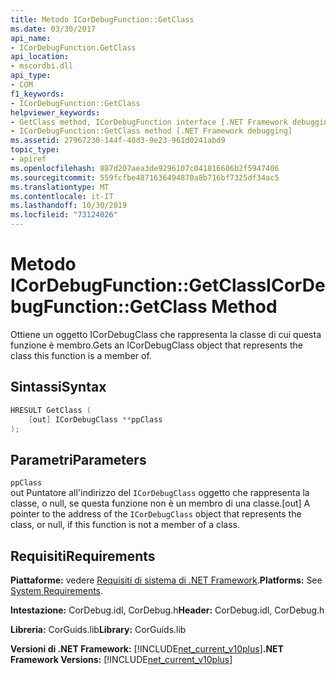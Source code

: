 ```yaml
---
title: Metodo ICorDebugFunction::GetClass
ms.date: 03/30/2017
api_name:
- ICorDebugFunction.GetClass
api_location:
- mscordbi.dll
api_type:
- COM
f1_keywords:
- ICorDebugFunction::GetClass
helpviewer_keywords:
- GetClass method, ICorDebugFunction interface [.NET Framework debugging]
- ICorDebugFunction::GetClass method [.NET Framework debugging]
ms.assetid: 27967230-144f-40d3-9e23-961d0241abd9
topic_type:
- apiref
ms.openlocfilehash: 887d207aea3de9296107c041816606b2f5947406
ms.sourcegitcommit: 559fcfbe4871636494870a8b716bf7325df34ac5
ms.translationtype: MT
ms.contentlocale: it-IT
ms.lasthandoff: 10/30/2019
ms.locfileid: "73124026"
---
```

# <a name="icordebugfunctiongetclass-method"></a><span data-ttu-id="a685c-102">Metodo ICorDebugFunction::GetClass</span><span class="sxs-lookup"><span data-stu-id="a685c-102">ICorDebugFunction::GetClass Method</span></span>
<span data-ttu-id="a685c-103">Ottiene un oggetto ICorDebugClass che rappresenta la classe di cui questa funzione è membro.</span><span class="sxs-lookup"><span data-stu-id="a685c-103">Gets an ICorDebugClass object that represents the class this function is a member of.</span></span>  
  
## <a name="syntax"></a><span data-ttu-id="a685c-104">Sintassi</span><span class="sxs-lookup"><span data-stu-id="a685c-104">Syntax</span></span>  
  
```cpp  
HRESULT GetClass (  
    [out] ICorDebugClass **ppClass  
);  
```  
  
## <a name="parameters"></a><span data-ttu-id="a685c-105">Parametri</span><span class="sxs-lookup"><span data-stu-id="a685c-105">Parameters</span></span>  
 `ppClass`  
 <span data-ttu-id="a685c-106">out Puntatore all'indirizzo del `ICorDebugClass` oggetto che rappresenta la classe, o null, se questa funzione non è un membro di una classe.</span><span class="sxs-lookup"><span data-stu-id="a685c-106">[out] A pointer to the address of the `ICorDebugClass` object that represents the class, or null, if this function is not a member of a class.</span></span>  
  
## <a name="requirements"></a><span data-ttu-id="a685c-107">Requisiti</span><span class="sxs-lookup"><span data-stu-id="a685c-107">Requirements</span></span>  
 <span data-ttu-id="a685c-108">**Piattaforme:** vedere [Requisiti di sistema di .NET Framework](../../../../docs/framework/get-started/system-requirements.md).</span><span class="sxs-lookup"><span data-stu-id="a685c-108">**Platforms:** See [System Requirements](../../../../docs/framework/get-started/system-requirements.md).</span></span>  
  
 <span data-ttu-id="a685c-109">**Intestazione:** CorDebug.idl, CorDebug.h</span><span class="sxs-lookup"><span data-stu-id="a685c-109">**Header:** CorDebug.idl, CorDebug.h</span></span>  
  
 <span data-ttu-id="a685c-110">**Libreria:** CorGuids.lib</span><span class="sxs-lookup"><span data-stu-id="a685c-110">**Library:** CorGuids.lib</span></span>  
  
 <span data-ttu-id="a685c-111">**Versioni di .NET Framework:** [!INCLUDE[net_current_v10plus](../../../../includes/net-current-v10plus-md.md)]</span><span class="sxs-lookup"><span data-stu-id="a685c-111">**.NET Framework Versions:** [!INCLUDE[net_current_v10plus](../../../../includes/net-current-v10plus-md.md)]</span></span>
